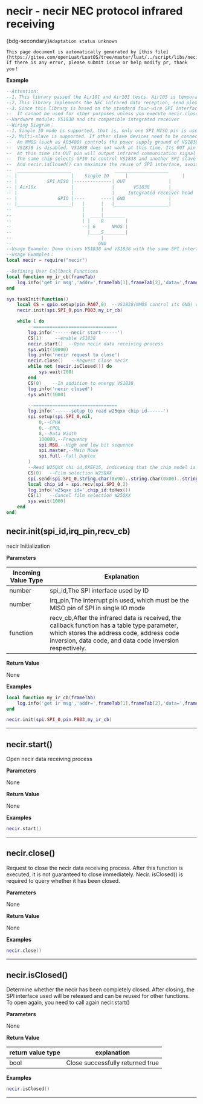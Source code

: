 # necir - necir NEC protocol infrared receiving

{bdg-secondary}`Adaptation status unknown`

```{note}
This page document is automatically generated by [this file](https://gitee.com/openLuat/LuatOS/tree/master/luat/../script/libs/necir.lua). If there is any error, please submit issue or help modify pr, thank you！
```


**Example**

```lua
--Attention:
--1、This library passed the Air101 and Air103 tests. Air105 is temporarily not supported due to the gap between SPI transmission frames and frames.
--2、This library implements the NEC infrared data reception, send please use LuatOS underlying firmware comes with ir.sendNEC() function.
--3、Since this library is based on the standard four-wire SPI interface implementation, although only the MISO pin is used, the other three SPI-related pins are used
--  It cannot be used for other purposes unless you execute necir.close() and wait for necir.isClosed() to be true, the SPI will be completely released before it can be used for other purposes.
--Hardware module: VS1838 and its compatible integrated receiver
--Wiring Diagram：
--1、Single IO mode is supported, that is, only one SPI_MISO pin is used. At this time, the irq_pin parameter of necir.init must be the pin where the SPI_MISO is located.
--2、Multi-slave is supported. If other slave devices need to be connected to SPI bus, in order to prevent VS1838 from interfering with MISO of bus during non-infrared communication, you can use
--  An NMOS (such as AO3400) controls the power supply ground of VS1838. As shown below, GPIO acts as the chip select signal of VS1838. When GPIO output is low
--  VS1838 is disabled. VS1838 does not work at this time. Its OUT pin is high impedance and will not interfere with MISO. When GPIO output is high, it is enabled VS1838，
--  At this time its OUT pin will output infrared communication signal to the microcontroller. Since the general SPI slave chip selection logic is low enable, this can be used.
--  The same chip selects GPIO to control VS1838 and another SPI slave because the chip select logic is reversed. with necir library necir.close()
--  And necir.isClosed() can maximize the reuse of SPI interface, avoiding SPI exclusive and waste.
--  ____________________                ____________________
-- |                    |    Single IO      |                    |
-- |           SPI_MISO |--------------| OUT                |
-- | Air10x             |              |       VS1838       |
-- |                    |              |     Integrated receiver head    |
-- |               GPIO |----      ----| GND                |
-- |____________________|   |      |   |____________________| 
--                          |      |
--                          |  ____|________ 
--                          | |    D        |
--                          --| G      NMOS | 
--                            |____S________|
--                                 |
--                                GND
--Usage Example: Demo drives VS1838 and VS1838 with the same SPI interface W25QXX
--Usage Examples：
local necir = require("necir")

--Defining User Callback Functions
local function my_ir_cb(frameTab)
    log.info('get ir msg','addr=',frameTab[1],frameTab[2],'data=',frameTab[3])
end

sys.taskInit(function()
    local CS = gpio.setup(pin.PA07,0)  --VS1838(NMOS control its GND) chip select pin shared with W25QXX
    necir.init(spi.SPI_0,pin.PB03,my_ir_cb)

    while 1 do
        --===============================
        log.info('------necir start------')
        CS(1)     --enable VS1838
        necir.start()  --Open necir data receiving process
        sys.wait(10000)
        log.info('necir request to close')
        necir.close()   --Request Close necir
        while not (necir.isClosed()) do
            sys.wait(200)
        end
        CS(0)    --In addition to energy VS1838
        log.info('necir closed')
        sys.wait(1000)

        --===============================
        log.info('------setup to read w25qxx chip id------')
        spi.setup(spi.SPI_0,nil,
            0,--CPHA
            0,--CPOL
            8,--Data Width
            100000,--Frequency
            spi.MSB,--High and low bit sequence  
            spi.master,--Main Mode
            spi.full--Full Duplex
        )
        --Read W25QXX chi id,0XEF15, indicating that the chip model is W25Q32,0XEF16, indicating that the chip model is W25Q64
        CS(0)   --Film selection W25QXX
        spi.send(spi.SPI_0,string.char(0x90)..string.char(0x00)..string.char(0x00)..string.char(0x00))
        local chip_id = spi.recv(spi.SPI_0,2)
        log.info('w25qxx id=',chip_id:toHex())
        CS(1)   --Cancel film selection W25QXX
        sys.wait(1000)
    end
end)

```

## necir.init(spi_id,irq_pin,recv_cb)



necir Initialization

**Parameters**

|Incoming Value Type | Explanation|
|-|-|
|number|spi_id,The SPI interface used by ID|
|number|irq_pin,The interrupt pin used, which must be the MISO pin of SPI in single IO mode|
|function|recv_cb,After the infrared data is received, the callback function has a table type parameter, which stores the address code, address code inversion, data code, and data code inversion respectively.|

**Return Value**

None

**Examples**

```lua
local function my_ir_cb(frameTab)
    log.info('get ir msg','addr=',frameTab[1],frameTab[2],'data=',frameTab[3])
end

necir.init(spi.SPI_0,pin.PB03,my_ir_cb)

```

---

## necir.start()



Open necir data receiving process

**Parameters**

None

**Return Value**

None

**Examples**

```lua
necir.start()

```

---

## necir.close()



Request to close the necir data receiving process. After this function is executed, it is not guaranteed to close immediately. Necir. isClosed() is required to query whether it has been closed.

**Parameters**

None

**Return Value**

None

**Examples**

```lua
necir.close()

```

---

## necir.isClosed()



Determine whether the necir has been completely closed. After closing, the SPI interface used will be released and can be reused for other functions. To open again, you need to call again necir.start()

**Parameters**

None

**Return Value**

|return value type | explanation|
|-|-|
|bool|Close successfully returned true|

**Examples**

```lua
necir.isClosed()

```

---

